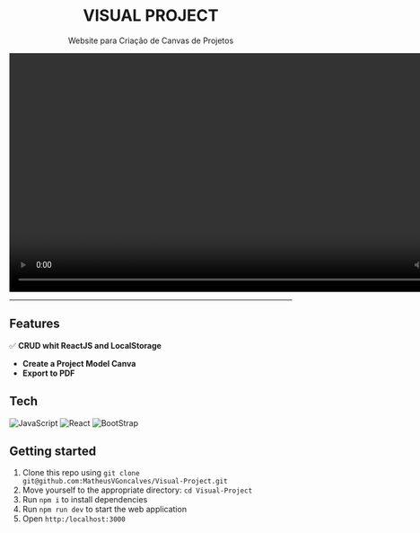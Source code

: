 

<h1 align="center">
VISUAL PROJECT
</h1>

<p align="center">Website para Criação de Canvas de Projetos</p>

<div>
  <video src="https://user-images.githubusercontent.com/97061067/168892351-7ded3a7e-f111-4df8-8c97-bc076bcbc166.mp4" alt="demo-visualproject" height="425">

  <video width="320" height="240" controls>
  <source src="https://user-images.githubusercontent.com/97061067/168892351-7ded3a7e-f111-4df8-8c97-bc076bcbc166.mp4" type="video/mp4">
  Your browser does not support the video tag.
  </video>
</div>

<hr />

## Features

✅ **CRUD whit ReactJS and LocalStorage**
- **Create a Project Model Canva**
- **Export to PDF**

## Tech

  ![JavaScript](https://img.shields.io/badge/-JavaScript-333333?style=flat&logo=javascript)
  ![React](https://img.shields.io/badge/-React-333333?style=flat&logo=react)
  ![BootStrap](https://img.shields.io/badge/-BootStrap-333333?style=flat&logo=bootstrap)

## Getting started

1. Clone this repo using `git clone git@github.com:MatheusVGoncalves/Visual-Project.git`
2. Move yourself to the appropriate directory: `cd Visual-Project`
4. Run `npm i` to install dependencies
4. Run `npm run dev` to start the web application
5. Open `http:/localhost:3000`

